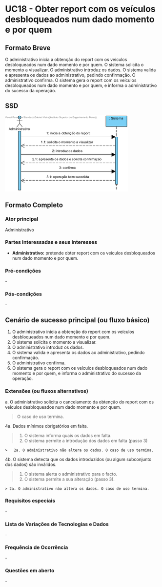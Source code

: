 # UC18 - Obter report com os veículos desbloqueados num dado momento e por quem

## Formato Breve

O administrativo inicia a obtenção do report com os veículos desbloqueados num dado momento e por quem. O sistema solicita o momento a visualizar. O administrativo introduz os dados. O sistema valida e apresenta os dados ao administrativo, pedindo confirmação. O administrativo confirma. O sistema gera o report com os veículos desbloqueados num dado momento e por quem, e informa o administrativo do sucesso da operação.

## SSD
![UC18-SSD.png](SSD_UC18.png)

## Formato Completo

### Ator principal

Administrativo

### Partes interessadas e seus interesses
* **Administrativo:** pretende obter report com os veículos desbloqueados num dado momento e por quem.

### Pré-condições
\-

### Pós-condições
\-

## Cenário de sucesso principal (ou fluxo básico)

1. O administrativo inicia a obtenção do report com os veículos desbloqueados num dado momento e por quem.
2. O sistema solicita o momento a visualizar.
3. O administrativo introduz os dados.
4. O sistema valida e apresenta os dados ao administrativo, pedindo confirmação.
5. O administrativo confirma.
6. O sistema gera o report com os veículos desbloqueados num dado momento e por quem, e informa o administrativo do sucesso da operação.

### Extensões (ou fluxos alternativos)

a. O administrativo solicita o cancelamento da obtenção do report com os veículos desbloqueados num dado momento e por quem.

> O caso de uso termina.

4a. Dados mínimos obrigatórios em falta.
>	1. O sistema informa quais os dados em falta.
>	2. O sistema permite a introdução dos dados em falta (passo 3)
>
	>	2a. O administrativo não altera os dados. O caso de uso termina.

4b. O sistema detecta que os dados introduzidos (ou algum subconjunto dos dados) são inválidos.
> 1. O sistema alerta o administrativo para o facto. 
> 2. O sistema permite a sua alteração (passo 3).
> 
	> 2a. O administrativo não altera os dados. O caso de uso termina. 

### Requisitos especiais
\-

### Lista de Variações de Tecnologias e Dados
\-

### Frequência de Ocorrência
\-

### Questões em aberto
\-